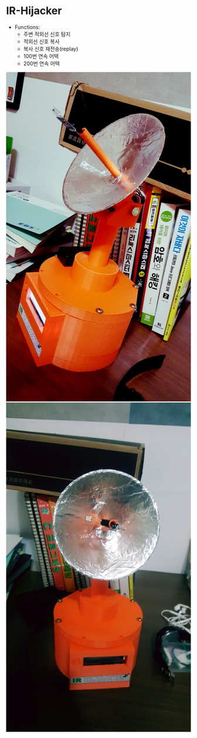 # IR-Hijacker

- Functions: 
  - 주변 적외선 신호 탐지
  - 적외선 신호 복사
  - 복사 신호 재전송(replay)
  - 100번 연속 어택
  - 200번 연속 어택

<img src="https://github.com/Logic-01001010/IR-Hijacker/blob/main/result1.jpg?raw=true"/>
<img src="https://github.com/Logic-01001010/IR-Hijacker/blob/main/result2.jpg?raw=true"/>

